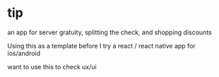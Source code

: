 # tip

an app for server gratuity, splitting the check, and shopping discounts

Using this as a template before I try a react / react native app for ios/android

want to use this to check ux/ui
